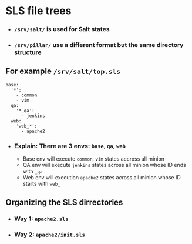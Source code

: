 #  SLS file trees
- ### `/srv/salt/` is used for Salt states
- ### `/srv/pillar/` use a different format but the same directory structure

## For example `/srv/salt/top.sls`
```text
base:
  '*':
    - common
    - vim
  qa:
    '*_qa':
      - jenkins
  web:
    'web_*':
      - apache2
```
- ### Explain: There are 3 envs: `base`, `qa`, `web`
  - Base env will execute `common`, `vim` states accross all minion
  - QA env will execute `jenkins` states across all minion whose ID ends with `_qa`
  - Web env will execution `apache2` states across all minion whose ID starts with `web_`

## Organizing the SLS dirrectories
- ### Way 1: `apache2.sls`
- ### Way 2: `apache2/init.sls`
